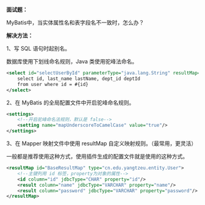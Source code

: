 **面试题：**

MyBatis中，当实体属性名和表字段名不一致时，怎么办？

**解决方法：**

1、写 SQL 语句时起别名。

数据库使用下划线命名规则，Java 类使用驼峰法命名。

```xml
<select id="selectUserById" parameterType="java.lang.String" resultMap="cn.edu.yangtzeu.entity.User">
    select id, last_name lastName, dept_id deptId
    from user where id = #{id}
</select>
```

2、在 MyBatis 的全局配置文件中开启驼峰命名规则。

```xml
<settings>
    <!--开启驼峰命名法规则，默认是 false-->
    <setting name="mapUnderscoreToCamelCase" value="true"/>
</settings>
```

3、在 Mapper 映射文件中使用 resultMap 自定义映射规则。（最常用，更灵活）

一般都是推荐使用这种方式，使用插件生成的配置文件就是使用的这种方式。

```xml
<resultMap id="BaseResultMap" type="cn.edu.yangtzeu.entity.User">
    <!--主键列用 id 标签，property为对象的属性-->
    <id column="id" jdbcType="CHAR" property="id"/>
    <result column="name" jdbcType="VARCHAR" property="name"/>
    <result column="password" jdbcType="VARCHAR" property="password"/>
</resultMap>
```